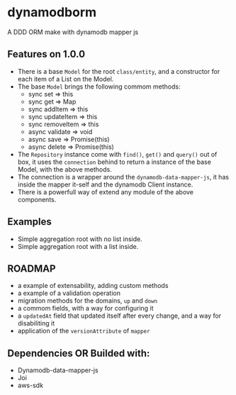 # dynamodborm

A DDD ORM make with dynamodb mapper js

## Features on 1.0.0

- There is a base `Model` for the root `class/entity`, and a constructor for each item of a List on the Model.
- The base `Model` brings the following commom methods:
  - sync set => this
  - sync get => Map
  - sync addItem => this
  - sync updateItem => this
  - sync removeItem => this
  - async validate => void
  - async save => Promise(this)
  - async delete => Promise(this)
- The `Repository` instance come with `find()`, `get()` and `query()` out of box, it uses the `connection` behind to return a instance of the base Model, with the above methods.
- The connection is a wrapper around the `dynamodb-data-mapper-js`, it has inside the mapper it-self and the dynamodb Client instance.
- There is a powerfull way of extend any module of the above components.


## Examples

- Simple aggregation root with no list inside.
- Simple aggregation root with a list inside.

## ROADMAP

- a example of extensability, adding custom methods
- a example of a validation operation
- migration methods for the domains, `up` and `down`
- a commom fields, with a way for configuring it
- a `updatedAt` field that updated itself after every change, and a way for disabiliting it
- application of the `versionAttribute` of `mapper`

## Dependencies OR Builded with:

- Dynamodb-data-mapper-js
- Joi
- aws-sdk
